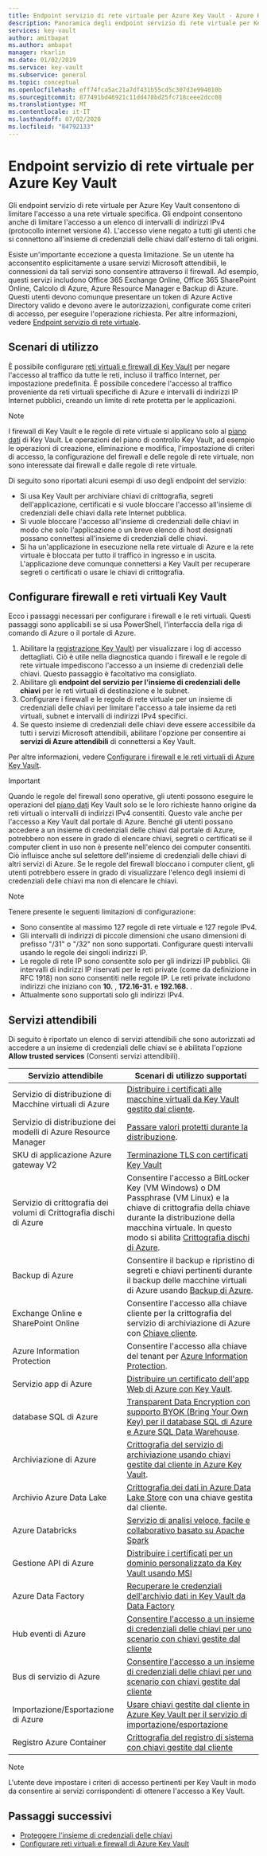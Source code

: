 ```yaml
---
title: Endpoint servizio di rete virtuale per Azure Key Vault - Azure Key Vault | Microsoft Docs
description: Panoramica degli endpoint servizio di rete virtuale per Key Vault
services: key-vault
author: amitbapat
ms.author: ambapat
manager: rkarlin
ms.date: 01/02/2019
ms.service: key-vault
ms.subservice: general
ms.topic: conceptual
ms.openlocfilehash: eff74fca5ac21a7df431b55cd5c307d3e994010b
ms.sourcegitcommit: 877491bd46921c11dd478bd25fc718ceee2dcc08
ms.translationtype: MT
ms.contentlocale: it-IT
ms.lasthandoff: 07/02/2020
ms.locfileid: "84792133"
---
```

# <a name="virtual-network-service-endpoints-for-azure-key-vault"></a>Endpoint servizio di rete virtuale per Azure Key Vault

Gli endpoint servizio di rete virtuale per Azure Key Vault consentono di limitare l'accesso a una rete virtuale specifica. Gli endpoint consentono anche di limitare l'accesso a un elenco di intervalli di indirizzi IPv4 (protocollo internet versione 4). L'accesso viene negato a tutti gli utenti che si connettono all'insieme di credenziali delle chiavi dall'esterno di tali origini.

Esiste un'importante eccezione a questa limitazione. Se un utente ha acconsentito esplicitamente a usare servizi Microsoft attendibili, le connessioni da tali servizi sono consentire attraverso il firewall. Ad esempio, questi servizi includono Office 365 Exchange Online, Office 365 SharePoint Online, Calcolo di Azure, Azure Resource Manager e Backup di Azure. Questi utenti devono comunque presentare un token di Azure Active Directory valido e devono avere le autorizzazioni, configurate come criteri di accesso, per eseguire l'operazione richiesta. Per altre informazioni, vedere [Endpoint servizio di rete virtuale](../../virtual-network/virtual-network-service-endpoints-overview.md).

## <a name="usage-scenarios"></a>Scenari di utilizzo

È possibile configurare [reti virtuali e firewall di Key Vault](network-security.md) per negare l'accesso al traffico da tutte le reti, incluso il traffico Internet, per impostazione predefinita. È possibile concedere l'accesso al traffico proveniente da reti virtuali specifiche di Azure e intervalli di indirizzi IP Internet pubblici, creando un limite di rete protetta per le applicazioni.

> [!NOTE]
> I firewall di Key Vault e le regole di rete virtuale si applicano solo al [piano dati](secure-your-key-vault.md#data-plane-access-control) di Key Vault. Le operazioni del piano di controllo Key Vault, ad esempio le operazioni di creazione, eliminazione e modifica, l'impostazione di criteri di accesso, la configurazione del firewall e delle regole di rete virtuale, non sono interessate dai firewall e dalle regole di rete virtuale.

Di seguito sono riportati alcuni esempi di uso degli endpoint del servizio:

* Si usa Key Vault per archiviare chiavi di crittografia, segreti dell'applicazione, certificati e si vuole bloccare l'accesso all'insieme di credenziali delle chiavi dalla rete Internet pubblica.
* Si vuole bloccare l'accesso all'insieme di credenziali delle chiavi in modo che solo l'applicazione o un breve elenco di host designati possano connettesi all'insieme di credenziali delle chiavi.
* Si ha un'applicazione in esecuzione nella rete virtuale di Azure e la rete virtuale è bloccata per tutto il traffico in ingresso e in uscita. L'applicazione deve comunque connettersi a Key Vault per recuperare segreti o certificati o usare le chiavi di crittografia.

## <a name="configure-key-vault-firewalls-and-virtual-networks"></a>Configurare firewall e reti virtuali Key Vault

Ecco i passaggi necessari per configurare i firewall e le reti virtuali. Questi passaggi sono applicabili se si usa PowerShell, l'interfaccia della riga di comando di Azure o il portale di Azure.

1. Abilitare la [registrazione Key Vault](logging.md)) per visualizzare i log di accesso dettagliati. Ciò è utile nella diagnostica quando i firewall e le regole di rete virtuale impediscono l'accesso a un insieme di credenziali delle chiavi. Questo passaggio è facoltativo ma consigliato.
2. Abilitare gli **endpoint del servizio per l'insieme di credenziali delle chiavi** per le reti virtuali di destinazione e le subnet.
3. Configurare i firewall e le regole di rete virtuale per un insieme di credenziali delle chiavi per limitare l'accesso a tale insieme da reti virtuali, subnet e intervalli di indirizzi IPv4 specifici.
4. Se questo insieme di credenziali delle chiavi deve essere accessibile da tutti i servizi Microsoft attendibili, abilitare l'opzione per consentire ai **servizi di Azure attendibili** di connettersi a Key Vault.

Per altre informazioni, vedere [Configurare i firewall e le reti virtuali di Azure Key Vault](network-security.md).

> [!IMPORTANT]
> Quando le regole del firewall sono operative, gli utenti possono eseguire le operazioni del [piano dati](secure-your-key-vault.md#data-plane-access-control) Key Vault solo se le loro richieste hanno origine da reti virtuali o intervalli di indirizzi IPv4 consentiti. Questo vale anche per l'accesso a Key Vault dal portale di Azure. Benché gli utenti possano accedere a un insieme di credenziali delle chiavi dal portale di Azure, potrebbero non essere in grado di elencare chiavi, segreti o certificati se il computer client in uso non è presente nell'elenco dei computer consentiti. Ciò influisce anche sul selettore dell'insieme di credenziali delle chiavi di altri servizi di Azure. Se le regole del firewall bloccano i computer client, gli utenti potrebbero essere in grado di visualizzare l'elenco degli insiemi di credenziali delle chiavi ma non di elencare le chiavi.


> [!NOTE]
> Tenere presente le seguenti limitazioni di configurazione:
> * Sono consentite al massimo 127 regole di rete virtuale e 127 regole IPv4. 
> * Gli intervalli di indirizzi di piccole dimensioni che usano dimensioni di prefisso "/31" o "/32" non sono supportati. Configurare questi intervalli usando le regole dei singoli indirizzi IP.
> * Le regole di rete IP sono consentite solo per gli indirizzi IP pubblici. Gli intervalli di indirizzi IP riservati per le reti private (come da definizione in RFC 1918) non sono consentiti nelle regole IP. Le reti private includono indirizzi che iniziano con **10.** , **172.16-31.** e **192.168.** . 
> * Attualmente sono supportati solo gli indirizzi IPv4.

## <a name="trusted-services"></a>Servizi attendibili

Di seguito è riportato un elenco di servizi attendibili che sono autorizzati ad accedere a un insieme di credenziali delle chiavi se è abilitata l'opzione **Allow trusted services** (Consenti servizi attendibili).

|Servizio attendibile|Scenari di utilizzo supportati|
| --- | --- |
|Servizio di distribuzione di Macchine virtuali di Azure|[Distribuire i certificati alle macchine virtuali da Key Vault gestito dal cliente](https://blogs.technet.microsoft.com/kv/2016/09/14/updated-deploy-certificates-to-vms-from-customer-managed-key-vault/).|
|Servizio di distribuzione dei modelli di Azure Resource Manager|[Passare valori protetti durante la distribuzione](../../azure-resource-manager/templates/key-vault-parameter.md).|
|SKU di applicazione Azure gateway V2|[Terminazione TLS con certificati Key Vault](/azure/application-gateway/key-vault-certs)|
|Servizio di crittografia dei volumi di Crittografia dischi di Azure|Consentire l'accesso a BitLocker Key (VM Windows) o DM Passphrase (VM Linux) e la chiave di crittografia della chiave durante la distribuzione della macchina virtuale. In questo modo si abilita [Crittografia dischi di Azure](../../security/fundamentals/encryption-overview.md).|
|Backup di Azure|Consentire il backup e ripristino di segreti e chiavi pertinenti durante il backup delle macchine virtuali di Azure usando [Backup di Azure](../../backup/backup-introduction-to-azure-backup.md).|
|Exchange Online e SharePoint Online|Consentire l'accesso alla chiave cliente per la crittografia del servizio di archiviazione di Azure con [Chiave cliente](/microsoft-365/compliance/customer-key-overview).|
|Azure Information Protection|Consentire l'accesso alla chiave del tenant per [Azure Information Protection](https://docs.microsoft.com/azure/information-protection/what-is-information-protection).|
|Servizio app di Azure|[Distribuire un certificato dell'app Web di Azure con Key Vault](https://azure.github.io/AppService/2016/05/24/Deploying-Azure-Web-App-Certificate-through-Key-Vault.html).|
|database SQL di Azure|[Transparent Data Encryption con supporto BYOK (Bring Your Own Key) per il database SQL di Azure e Azure SQL Data Warehouse](../../azure-sql/database/transparent-data-encryption-byok-overview.md?view=sql-server-2017&viewFallbackFrom=azuresqldb-current).|
|Archiviazione di Azure|[Crittografia del servizio di archiviazione usando chiavi gestite dal cliente in Azure Key Vault](../../storage/common/storage-service-encryption-customer-managed-keys.md).|
|Archivio Azure Data Lake|[Crittografia dei dati in Azure Data Lake Store](../../data-lake-store/data-lake-store-encryption.md) con una chiave gestita dal cliente.|
|Azure Databricks|[Servizio di analisi veloce, facile e collaborativo basato su Apache Spark](../../azure-databricks/what-is-azure-databricks.md)|
|Gestione API di Azure|[Distribuire i certificati per un dominio personalizzato da Key Vault usando MSI](../../api-management/api-management-howto-use-managed-service-identity.md#use-ssl-tls-certificate-from-azure-key-vault)|
|Azure Data Factory|[Recuperare le credenziali dell'archivio dati in Key Vault da Data Factory](https://go.microsoft.com/fwlink/?linkid=2109491)|
|Hub eventi di Azure|[Consentire l'accesso a un insieme di credenziali delle chiavi per uno scenario con chiavi gestite dal cliente](https://docs.microsoft.com/azure/event-hubs/configure-customer-managed-key)|
|Bus di servizio di Azure|[Consentire l'accesso a un insieme di credenziali delle chiavi per uno scenario con chiavi gestite dal cliente](https://docs.microsoft.com/azure/service-bus-messaging/configure-customer-managed-key)|
|Importazione/Esportazione di Azure| [Usare chiavi gestite dal cliente in Azure Key Vault per il servizio di importazione/esportazione](https://docs.microsoft.com/azure/storage/common/storage-import-export-encryption-key-portal)
|Registro Azure Container|[Crittografia del registro di sistema con chiavi gestite dal cliente](../../container-registry/container-registry-customer-managed-keys.md)

> [!NOTE]
> L'utente deve impostare i criteri di accesso pertinenti per Key Vault in modo da consentire ai servizi corrispondenti di ottenere l'accesso a Key Vault.

## <a name="next-steps"></a>Passaggi successivi

* [Proteggere l'insieme di credenziali delle chiavi](secure-your-key-vault.md)
* [Configurare reti virtuali e firewall di Azure Key Vault](network-security.md)
